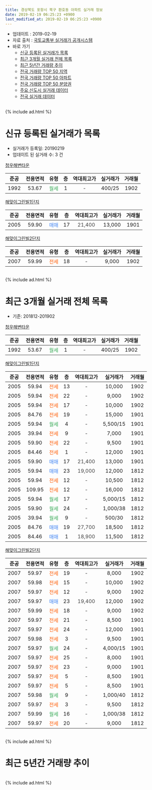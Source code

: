 ```yaml
---
title: 경상북도 포항시 북구 환호동 아파트 실거래 정보
date: 2019-02-19 06:25:23 +0900
last_modified_at: 2019-02-19 06:25:23 +0900
---
```


* 업데이트 : 2019-02-19
* 자료 출처 : [국토교통부 실거래가 공개시스템](http://rt.molit.go.kr)
* 바로 가기
    * [신규 등록된 실거래가 목록](#신규-등록된-실거래가-목록)
    * [최근 3개월 실거래 전체 목록](#최근-3개월-실거래-전체-목록)
    * [최근 5년간 거래량 추이](#최근-5년간-거래량-추이)
    * [전국 거래량 TOP 50 지역](https://inasie.github.io/apt-trade-info/최근-3개월-전국에서-가장-거래가-많이-발생한-지역)
    * [전국 거래량 TOP 50 아파트](https://inasie.github.io/apt-trade-info/최근-3개월-전국에서-가장-거래가-많이-발생한-아파트)
    * [전국 거래량 TOP 50 분양권](https://inasie.github.io/apt-trade-info/최근-3개월-전국에서-가장-거래가-많이-발생한-분양권)
    * [주요 신도시 실거래 데이터](https://inasie.github.io/apt-trade-info/주요-신도시)
    * [전국 실거래 데이터](https://inasie.github.io/apt-trade-info/전국)
<br>
{% include ad.html %}
<br>

# 신규 등록된 실거래가 목록
* 실거래가 등록일: 20190219
* 업데이트 된 실거래 수: 3 건


[청우해변타운](https://search.naver.com/search.naver?query=%EA%B2%BD%EC%83%81%EB%B6%81%EB%8F%84+%ED%8F%AC%ED%95%AD%EC%8B%9C+%EB%B6%81%EA%B5%AC+%ED%99%98%ED%98%B8%EB%8F%99+%EC%B2%AD%EC%9A%B0%ED%95%B4%EB%B3%80%ED%83%80%EC%9A%B4)

|준공|전용면적|유형|층|역대최고가|실거래가|거래월|
|:---:|:---:|:---:|:---:|:---:|:---:|:---:|
|1992|53.67|<span style="color:#34a853">월세</span>|1|<span style="color:#444444">-</span>|400/25|1902|

[해맞이그린빌1단지](https://search.naver.com/search.naver?query=%EA%B2%BD%EC%83%81%EB%B6%81%EB%8F%84+%ED%8F%AC%ED%95%AD%EC%8B%9C+%EB%B6%81%EA%B5%AC+%ED%99%98%ED%98%B8%EB%8F%99+%ED%95%B4%EB%A7%9E%EC%9D%B4%EA%B7%B8%EB%A6%B0%EB%B9%8C1%EB%8B%A8%EC%A7%80)

|준공|전용면적|유형|층|역대최고가|실거래가|거래월|
|:---:|:---:|:---:|:---:|:---:|:---:|:---:|
|2005|59.90|<span style="color:#4285f3">매매</span>|17|<span style="color:#444444">21,400</span>|13,000|1901|

[해맞이그린빌2단지](https://search.naver.com/search.naver?query=%EA%B2%BD%EC%83%81%EB%B6%81%EB%8F%84+%ED%8F%AC%ED%95%AD%EC%8B%9C+%EB%B6%81%EA%B5%AC+%ED%99%98%ED%98%B8%EB%8F%99+%ED%95%B4%EB%A7%9E%EC%9D%B4%EA%B7%B8%EB%A6%B0%EB%B9%8C2%EB%8B%A8%EC%A7%80)

|준공|전용면적|유형|층|역대최고가|실거래가|거래월|
|:---:|:---:|:---:|:---:|:---:|:---:|:---:|
|2007|59.99|<span style="color:#ff5a00">전세</span>|18|<span style="color:#444444">-</span>|9,000|1902|


<br>
{% include ad.html %}
<br>

# 최근 3개월 실거래 전체 목록
* 기준: 201812-201902


[청우해변타운](https://search.naver.com/search.naver?query=%EA%B2%BD%EC%83%81%EB%B6%81%EB%8F%84+%ED%8F%AC%ED%95%AD%EC%8B%9C+%EB%B6%81%EA%B5%AC+%ED%99%98%ED%98%B8%EB%8F%99+%EC%B2%AD%EC%9A%B0%ED%95%B4%EB%B3%80%ED%83%80%EC%9A%B4)

|준공|전용면적|유형|층|역대최고가|실거래가|거래월|
|:---:|:---:|:---:|:---:|:---:|:---:|:---:|
|1992|53.67|<span style="color:#34a853">월세</span>|1|<span style="color:#444444">-</span>|400/25|1902|

[해맞이그린빌1단지](https://search.naver.com/search.naver?query=%EA%B2%BD%EC%83%81%EB%B6%81%EB%8F%84+%ED%8F%AC%ED%95%AD%EC%8B%9C+%EB%B6%81%EA%B5%AC+%ED%99%98%ED%98%B8%EB%8F%99+%ED%95%B4%EB%A7%9E%EC%9D%B4%EA%B7%B8%EB%A6%B0%EB%B9%8C1%EB%8B%A8%EC%A7%80)

|준공|전용면적|유형|층|역대최고가|실거래가|거래월|
|:---:|:---:|:---:|:---:|:---:|:---:|:---:|
|2005|59.94|<span style="color:#ff5a00">전세</span>|13|<span style="color:#444444">-</span>|10,000|1902|
|2005|59.94|<span style="color:#ff5a00">전세</span>|22|<span style="color:#444444">-</span>|9,000|1902|
|2005|59.94|<span style="color:#ff5a00">전세</span>|17|<span style="color:#444444">-</span>|10,000|1902|
|2005|84.76|<span style="color:#ff5a00">전세</span>|19|<span style="color:#444444">-</span>|15,000|1901|
|2005|59.94|<span style="color:#34a853">월세</span>|4|<span style="color:#444444">-</span>|5,500/15|1901|
|2005|39.94|<span style="color:#ff5a00">전세</span>|9|<span style="color:#444444">-</span>|7,000|1901|
|2005|59.90|<span style="color:#ff5a00">전세</span>|22|<span style="color:#444444">-</span>|9,500|1901|
|2005|84.46|<span style="color:#ff5a00">전세</span>|1|<span style="color:#444444">-</span>|12,000|1901|
|2005|59.90|<span style="color:#4285f3">매매</span>|17|<span style="color:#444444">21,400</span>|13,000|1901|
|2005|59.94|<span style="color:#4285f3">매매</span>|23|<span style="color:#444444">19,000</span>|12,000|1812|
|2005|59.94|<span style="color:#ff5a00">전세</span>|12|<span style="color:#444444">-</span>|10,500|1812|
|2005|109.95|<span style="color:#ff5a00">전세</span>|12|<span style="color:#444444">-</span>|16,000|1812|
|2005|59.94|<span style="color:#34a853">월세</span>|17|<span style="color:#444444">-</span>|5,000/15|1812|
|2005|59.90|<span style="color:#34a853">월세</span>|24|<span style="color:#444444">-</span>|1,000/38|1812|
|2005|39.94|<span style="color:#34a853">월세</span>|9|<span style="color:#444444">-</span>|500/30|1812|
|2005|84.76|<span style="color:#4285f3">매매</span>|19|<span style="color:#444444">27,700</span>|18,500|1812|
|2005|84.46|<span style="color:#4285f3">매매</span>|1|<span style="color:#444444">18,900</span>|11,500|1812|

[해맞이그린빌2단지](https://search.naver.com/search.naver?query=%EA%B2%BD%EC%83%81%EB%B6%81%EB%8F%84+%ED%8F%AC%ED%95%AD%EC%8B%9C+%EB%B6%81%EA%B5%AC+%ED%99%98%ED%98%B8%EB%8F%99+%ED%95%B4%EB%A7%9E%EC%9D%B4%EA%B7%B8%EB%A6%B0%EB%B9%8C2%EB%8B%A8%EC%A7%80)

|준공|전용면적|유형|층|역대최고가|실거래가|거래월|
|:---:|:---:|:---:|:---:|:---:|:---:|:---:|
|2007|59.97|<span style="color:#ff5a00">전세</span>|19|<span style="color:#444444">-</span>|8,000|1902|
|2007|59.98|<span style="color:#ff5a00">전세</span>|15|<span style="color:#444444">-</span>|10,000|1902|
|2007|59.97|<span style="color:#ff5a00">전세</span>|12|<span style="color:#444444">-</span>|9,000|1902|
|2007|59.97|<span style="color:#4285f3">매매</span>|23|<span style="color:#444444">19,400</span>|12,000|1902|
|2007|59.99|<span style="color:#ff5a00">전세</span>|18|<span style="color:#444444">-</span>|9,000|1902|
|2007|59.97|<span style="color:#ff5a00">전세</span>|21|<span style="color:#444444">-</span>|8,500|1901|
|2007|59.97|<span style="color:#ff5a00">전세</span>|24|<span style="color:#444444">-</span>|12,000|1901|
|2007|59.98|<span style="color:#ff5a00">전세</span>|3|<span style="color:#444444">-</span>|9,500|1901|
|2007|59.97|<span style="color:#34a853">월세</span>|24|<span style="color:#444444">-</span>|4,000/15|1901|
|2007|59.97|<span style="color:#ff5a00">전세</span>|25|<span style="color:#444444">-</span>|8,000|1901|
|2007|59.97|<span style="color:#ff5a00">전세</span>|23|<span style="color:#444444">-</span>|9,000|1901|
|2007|59.97|<span style="color:#ff5a00">전세</span>|5|<span style="color:#444444">-</span>|8,500|1901|
|2007|59.97|<span style="color:#ff5a00">전세</span>|5|<span style="color:#444444">-</span>|8,500|1901|
|2007|59.98|<span style="color:#34a853">월세</span>|9|<span style="color:#444444">-</span>|1,000/40|1812|
|2007|59.97|<span style="color:#ff5a00">전세</span>|3|<span style="color:#444444">-</span>|9,500|1812|
|2007|59.99|<span style="color:#34a853">월세</span>|16|<span style="color:#444444">-</span>|1,000/38|1812|
|2007|59.97|<span style="color:#ff5a00">전세</span>|20|<span style="color:#444444">-</span>|9,000|1812|


<br>
{% include ad.html %}
<br>

# 최근 5년간 거래량 추이


<div style="width:100%;">
    <canvas id="deal_progress" height="200"></canvas>
</div>

<script>
new Chart(document.getElementById("deal_progress"), {
    type: 'line',
    data: {
        labels: ['201402','201403','201404','201405','201406','201407','201408','201409','201410','201411','201412','201501','201502','201503','201504','201505','201506','201507','201508','201509','201510','201511','201512','201601','201602','201603','201604','201605','201606','201607','201608','201609','201610','201611','201612','201701','201702','201703','201704','201705','201706','201707','201708','201709','201710','201711','201712','201801','201802','201803','201804','201805','201806','201807','201808','201809','201810','201811','201812','201901','201902'],
        datasets: [{
            label: '매매',
            pointRadius: 1,
            data: [30, 29, 19, 27, 17, 24, 22, 26, 38, 18, 21, 18, 30, 25, 22, 20, 19, 15, 13, 12, 14, 7, 11, 7, 8, 11, 7, 10, 12, 15, 11, 9, 16, 12, 9, 4, 16, 16, 18, 10, 15, 12, 7, 10, 14, 9, 7, 12, 3, 4, 13, 9, 7, 8, 3, 5, 6, 7, 3, 1, 1],
            borderColor: "rgba(255, 201, 14, 1)",
            backgroundColor: "rgba(255, 201, 14, 0.5)",
            fill: false,
            lineTension: 0
        },{
            label: '전월세',
            pointRadius: 1,
            data: [26, 17, 6, 6, 8, 9, 8, 13, 10, 10, 9, 10, 16, 12, 6, 8, 6, 8, 5, 11, 8, 9, 9, 17, 11, 15, 14, 11, 13, 10, 12, 9, 8, 11, 7, 9, 13, 5, 8, 6, 6, 7, 10, 7, 10, 9, 11, 23, 8, 13, 7, 12, 11, 13, 8, 6, 8, 11, 9, 13, 8],
            borderColor: "rgba(0, 141, 185, 1)",
            backgroundColor: "rgba(0, 141, 185, 0.5)",
            fill: false,
            lineTension: 0
        }
        ]
    },
    options: {
        responsive: true,
        title: {
            display: false
        },
        tooltips: {
            mode: 'index',
            intersect: false
        },
        hover: {
            mode: 'nearest',
            intersect: true
        },
        scales: {
            xAxes: [{
                display: true,
                scaleLabel: {
                    display: true,
                    labelString: '년/월'
                }
            }],
            yAxes: [{
                display: true,
                ticks: {
                    suggestedMin: 0,
                },
                scaleLabel: {
                    display: true,
                    labelString: '실거래 수'
                }
            }]
        }
    }
});

</script>


<br>
{% include ad.html %}
<br>

